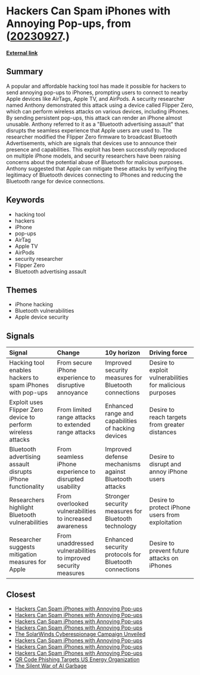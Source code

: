 # __Hackers Can Spam iPhones with Annoying Pop-ups__, from ([20230927](https://kghosh.substack.com/p/20230927).)

__[External link](https://techcrunch.com/2023/09/05/flipper-zero-hacking-iphone-flood-popups/)__



## Summary

A popular and affordable hacking tool has made it possible for hackers to send annoying pop-ups to iPhones, prompting users to connect to nearby Apple devices like AirTags, Apple TV, and AirPods. A security researcher named Anthony demonstrated this attack using a device called Flipper Zero, which can perform wireless attacks on various devices, including iPhones. By sending persistent pop-ups, this attack can render an iPhone almost unusable. Anthony referred to it as a "Bluetooth advertising assault" that disrupts the seamless experience that Apple users are used to. The researcher modified the Flipper Zero firmware to broadcast Bluetooth Advertisements, which are signals that devices use to announce their presence and capabilities. This exploit has been successfully reproduced on multiple iPhone models, and security researchers have been raising concerns about the potential abuse of Bluetooth for malicious purposes. Anthony suggested that Apple can mitigate these attacks by verifying the legitimacy of Bluetooth devices connecting to iPhones and reducing the Bluetooth range for device connections.

## Keywords

* hacking tool
* hackers
* iPhone
* pop-ups
* AirTag
* Apple TV
* AirPods
* security researcher
* Flipper Zero
* Bluetooth advertising assault

## Themes

* iPhone hacking
* Bluetooth vulnerabilities
* Apple device security

## Signals

| Signal                                                       | Change                                                         | 10y horizon                                           | Driving force                                            |
|:-------------------------------------------------------------|:---------------------------------------------------------------|:------------------------------------------------------|:---------------------------------------------------------|
| Hacking tool enables hackers to spam iPhones with pop-ups    | From secure iPhone experience to disruptive annoyance          | Improved security measures for Bluetooth connections  | Desire to exploit vulnerabilities for malicious purposes |
| Exploit uses Flipper Zero device to perform wireless attacks | From limited range attacks to extended range attacks           | Enhanced range and capabilities of hacking devices    | Desire to reach targets from greater distances           |
| Bluetooth advertising assault disrupts iPhone functionality  | From seamless iPhone experience to disrupted usability         | Improved defense mechanisms against Bluetooth attacks | Desire to disrupt and annoy iPhone users                 |
| Researchers highlight Bluetooth vulnerabilities              | From overlooked vulnerabilities to increased awareness         | Stronger security measures for Bluetooth technology   | Desire to protect iPhone users from exploitation         |
| Researcher suggests mitigation measures for Apple            | From unaddressed vulnerabilities to improved security measures | Enhanced security protocols for Bluetooth connections | Desire to prevent future attacks on iPhones              |

## Closest

* [Hackers Can Spam iPhones with Annoying Pop-ups](a94bc00d909eee777b372b65a0eedda5)
* [Hackers Can Spam iPhones with Annoying Pop-ups](a94bc00d909eee777b372b65a0eedda5)
* [Hackers Can Spam iPhones with Annoying Pop-ups](a94bc00d909eee777b372b65a0eedda5)
* [Hackers Can Spam iPhones with Annoying Pop-ups](a94bc00d909eee777b372b65a0eedda5)
* [The SolarWinds Cyberespionage Campaign Unveiled](60d708d49e171255bc45464e0b5e6a6a)
* [Hackers Can Spam iPhones with Annoying Pop-ups](a94bc00d909eee777b372b65a0eedda5)
* [Hackers Can Spam iPhones with Annoying Pop-ups](a94bc00d909eee777b372b65a0eedda5)
* [Hackers Can Spam iPhones with Annoying Pop-ups](a94bc00d909eee777b372b65a0eedda5)
* [QR Code Phishing Targets US Energy Organization](ccc796127756c12c57ce4db1a2014946)
* [The Silent War of AI Garbage](3511302490614d3c929e357a98349e26)